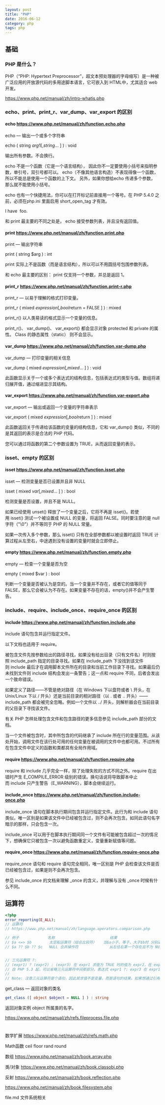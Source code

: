 ```yaml
---
layout: post
title: "PHP"
date: 2016-06-12
category: php
tags: php
---
```


## 基础

### PHP 是什么？

PHP（“PHP: Hypertext Preprocessor”，超文本预处理器的字母缩写）是一种被广泛应用的开放源代码的多用途脚本语言，它可嵌入到 HTML中，尤其适合 web 开发。

https://www.php.net/manual/zh/intro-whatis.php

### echo、print、print_r、var_dump、var_export 的区别

#### echo https://www.php.net/manual/zh/function.echo.php

echo — 输出一个或多个字符串

echo ( string $arg1 [, string $... ] ) : void

输出所有参数。不会换行。

echo 不是一个函数（它是一个语言结构）， 因此你不一定要使用小括号来指明参数，单引号，双引号都可以。 echo（不像其他语言构造）不表现得像一个函数， 所以不能总是使用一个函数的上下文。 另外，如果你想给echo 传递多个参数， 那么就不能使用小括号。

echo 也有一个快捷用法，你可以在打开标记前直接用一个等号。在 PHP 5.4.0 之前，必须在php.ini 里面启用 short_open_tag 才有效。

I have <?=$foo?> foo.

和 print 最主要的不同之处是， echo 接受参数列表，并且没有返回值。


#### print https://www.php.net/manual/zh/function.print.php

print — 输出字符串 

print ( string $arg ) : int

print 实际上不是函数（而是语言结构），所以可以不用圆括号包围参数列表。

和 echo 最主要的区别： print 仅支持一个参数，并总是返回 1。


#### print_r https://www.php.net/manual/zh/function.print-r.php

print_r — 以易于理解的格式打印变量。

print_r ( mixed $expression [, bool $return = FALSE ] ) : mixed

print_r() 以人类易读的格式显示一个变量的信息。

print_r()、 var_dump()、 var_export() 都会显示对象 protected 和 private 的属性。 Class 的静态属性（static） 则不会显示。


#### var_dump https://www.php.net/manual/zh/function.var-dump.php

var_dump — 打印变量的相关信息

var_dump ( mixed $expression [, mixed $... ] ) : void

此函数显示关于一个或多个表达式的结构信息，包括表达式的类型与值。数组将递归展开值，通过缩进显示其结构。


#### var_export https://www.php.net/manual/zh/function.var-export.php

var_export — 输出或返回一个变量的字符串表示

var_export ( mixed $expression [, bool $return ] ) : mixed

此函数返回关于传递给该函数的变量的结构信息，它和 var_dump() 类似，不同的是其返回的表示是合法的 PHP 代码。


您可以通过将函数的第二个参数设置为 TRUE，从而返回变量的表示。

### isset、empty 的区别

#### isset https://www.php.net/manual/zh/function.isset.php

isset — 检测变量是否已设置并且非 NULL

isset ( mixed $var [, mixed $... ] ) : bool

检测变量是否设置，并且不是 NULL。

如果已经使用 unset() 释放了一个变量之后，它将不再是 isset()。若使用 isset() 测试一个被设置成 NULL 的变量，将返回 FALSE。同时要注意的是 null 字符（"\0"）并不等同于 PHP 的 NULL 常量。

如果一次传入多个参数，那么 isset() 只有在全部参数都以被设置时返回 TRUE 计算过程从左至右，中途遇到没有设置的变量时就会立即停止。


#### empty https://www.php.net/manual/zh/function.empty.php

empty — 检查一个变量是否为空

empty ( mixed $var ) : bool

判断一个变量是否被认为是空的。当一个变量并不存在，或者它的值等同于FALSE，那么它会被认为不存在。如果变量不存在的话，empty()并不会产生警告。


### include、require、include_once、require_once 的区别

#### include https://www.php.net/manual/zh/function.include.php

include 语句包含并运行指定文件。

以下文档也适用于 require。

被包含文件先按参数给出的路径寻找，如果没有给出目录（只有文件名）时则按照 include_path 指定的目录寻找。如果在 include_path 下没找到该文件则 include 最后才在调用脚本文件所在的目录和当前工作目录下寻找。如果最后仍未找到文件则 include 结构会发出一条警告；这一点和 require 不同，后者会发出一个致命错误。

如果定义了路径——不管是绝对路径（在 Windows 下以盘符或者 \ 开头，在 Unix/Linux 下以 / 开头）还是当前目录的相对路径（以 . 或者 .. 开头）——include_path 都会被完全忽略。例如一个文件以 ../ 开头，则解析器会在当前目录的父目录下寻找该文件。

有关 PHP 怎样处理包含文件和包含路径的更多信息参见 include_path 部分的文档。

当一个文件被包含时，其中所包含的代码继承了 include 所在行的变量范围。从该处开始，调用文件在该行处可用的任何变量在被调用的文件中也都可用。不过所有在包含文件中定义的函数和类都具有全局作用域。


#### require https://www.php.net/manual/zh/function.require.php

require 和 include 几乎完全一样，除了处理失败的方式不同之外。require 在出错时产生 E_COMPILE_ERROR 级别的错误。换句话说将导致脚本中止而 include 只产生警告（E_WARNING），脚本会继续运行。


#### include_once https://www.php.net/manual/zh/function.include-once.php

include_once 语句在脚本执行期间包含并运行指定文件。此行为和 include 语句类似，唯一区别是如果该文件中已经被包含过，则不会再次包含。如同此语句名字暗示的那样，只会包含一次。

include_once 可以用于在脚本执行期间同一个文件有可能被包含超过一次的情况下，想确保它只被包含一次以避免函数重定义，变量重新赋值等问题。


#### require_once https://www.php.net/manual/zh/function.require-once.php

require_once 语句和 require 语句完全相同，唯一区别是 PHP 会检查该文件是否已经被包含过，如果是则不会再次包含。

参见 include_once 的文档来理解 _once 的含义，并理解与没有 _once 时候有什么不同。




## 运算符

```php
<?php
error_reporting(E_ALL);
// 运算符
// https://www.php.net/manual/zh/language.operators.comparison.php

// 例子             名称                         结果
// $a <=> $b	    太空船运算符（组合比较符）	当$a小于、等于、大于$b时 分别返回一个小于、等于、大于0的integer 值。 PHP7开始提供.
// $a ?? $b ?? $c	NULL 合并操作符	            从左往右第一个存在且不为 NULL 的操作数。如果都没有定义且不为 NULL，则返回 NULL。PHP7开始提供。


// 三元运算符 ?:
// (expr1) ? (expr2) : (expr3) 在 expr1 求值为 TRUE 时的值为 expr2，在 expr1 求值为 FALSE 时的值为 expr3。
// 自 PHP 5.3 起，可以省略三元运算符中间那部分。表达式 expr1 ?: expr3 在 expr1 求值为 TRUE 时返回 expr1，否则返回 expr3。
//
// Note: 注意三元运算符是个语句，因此其求值不是变量，而是语句的结果。如果想通过引用返回一个变量这点就很重要。在一个通过引用返回的函数中语句 return $var == 42 ? $a : $b; 将不起作用，以后的 PHP 版本会为此发出一条警告。
```



get_class — 返回对象的类名

```php
get_class ([ object $object = NULL ] ) : string
```

返回对象实例 object 所属类的名字。



https://www.php.net/manual/zh/refs.fileprocess.file.php


#



数学扩展
https://www.php.net/manual/zh/refs.math.php

Math函数
ceil
floor
rand
round


数组
https://www.php.net/manual/zh/book.array.php

类/对象
https://www.php.net/manual/zh/book.classobj.php

反射
https://www.php.net/manual/zh/book.reflection.php








https://www.php.net/manual/zh/book.filesystem.php



file.md 文件系统相关

